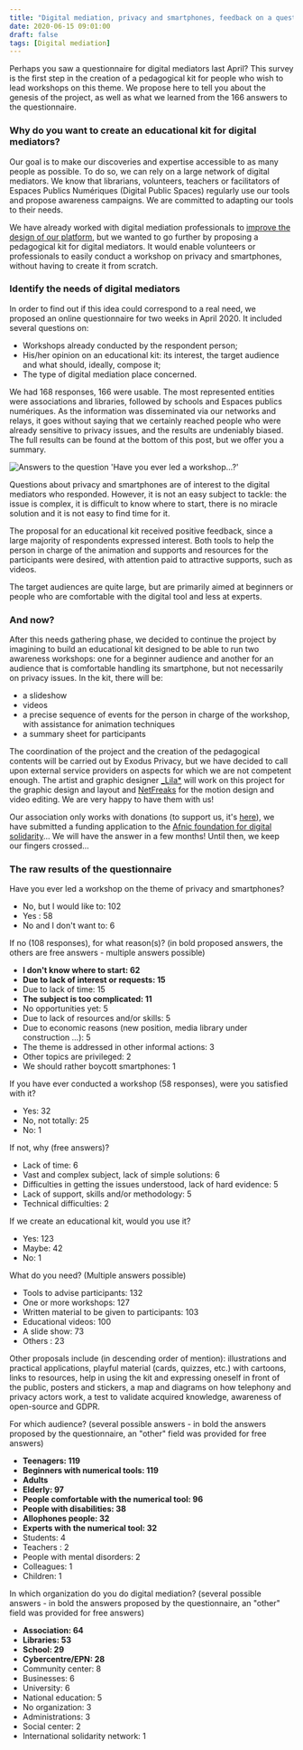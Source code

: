 ```yaml
---
title: "Digital mediation, privacy and smartphones, feedback on a questionnaire"
date: 2020-06-15 09:01:00
draft: false
tags: [Digital mediation]
---
```


Perhaps you saw a questionnaire for digital mediators last April? This survey is the first step in the creation of a pedagogical kit for people who wish to lead workshops on this theme. We propose here to tell you about the genesis of the project, as well as what we learned from the 166 answers to the questionnaire.

### Why do you want to create an educational kit for digital mediators?

Our goal is to make our discoveries and expertise accessible to as many people as possible. To do so, we can rely on a large network of digital mediators. We know that librarians, volunteers, teachers or facilitators of Espaces Publics Numériques (Digital Public Spaces) regularly use our tools and propose awareness campaigns. We are committed to adapting our tools to their needs.

We have already worked with digital mediation professionals to [improve the design of our platform](https://framablog.org/2019/11/29/collaborer-pour-un-design-plus-accessible-lexemple-dexodus-privacy/), but we wanted to go further by proposing a pedagogical kit for digital mediators. It would enable volunteers or professionals to easily conduct a workshop on privacy and smartphones, without having to create it from scratch.

### Identify the needs of digital mediators

In order to find out if this idea could correspond to a real need, we proposed an online questionnaire for two weeks in April 2020. It included several questions on:

* Workshops already conducted by the respondent person;
* His/her opinion on an educational kit: its interest, the target audience and what should, ideally, compose it;
* The type of digital mediation place concerned.

We had 168 responses, 166 were usable. The most represented entities were associations and libraries, followed by schools and Espaces publics numériques. As the information was disseminated via our networks and relays, it goes without saying that we certainly reached people who were already sensitive to privacy issues, and the results are undeniably biased. The full results can be found at the bottom of this post, but we offer you a summary.

![Answers to the question 'Have you ever led a workshop...?'](/media/post/mednum/mednum1.jpg)

Questions about privacy and smartphones are of interest to the digital mediators who responded. However, it is not an easy subject to tackle: the issue is complex, it is difficult to know where to start, there is no miracle solution and it is not easy to find time for it.

The proposal for an educational kit received positive feedback, since a large majority of respondents expressed interest. Both tools to help the person in charge of the animation and supports and resources for the participants were desired, with attention paid to attractive supports, such as videos.

The target audiences are quite large, but are primarily aimed at beginners or people who are comfortable with the digital tool and less at experts.

### And now?

After this needs gathering phase, we decided to continue the project by imagining to build an educational kit designed to be able to run two awareness workshops: one for a beginner audience and another for an audience that is comfortable handling its smartphone, but not necessarily on privacy issues. In the kit, there will be:

* a slideshow
* videos
* a precise sequence of events for the person in charge of the workshop, with assistance for animation techniques
* a summary sheet for participants

The coordination of the project and the creation of the pedagogical contents will be carried out by Exodus Privacy, but we have decided to call upon external service providers on aspects for which we are not competent enough. The artist and graphic designer [_Lila*](https://lila.ink/) will work on this project for the graphic design and layout and [NetFreaks](https://twitter.com/NetFreaksFr) for the motion design and video editing. We are very happy to have them with us!

Our association only works with donations (to support us, it's [here](https://exodus-privacy.eu.org/en/page/contribute/)), we have submitted a funding application to the [Afnic foundation for digital solidarity](https://www.fondation-afnic.fr/en/Accueil.htm)... We will have the answer in a few months! Until then, we keep our fingers crossed...

### The raw results of the questionnaire

Have you ever led a workshop on the theme of privacy and smartphones?

* No, but I would like to: 102
* Yes : 58
* No and I don't want to: 6

If no (108 responses), for what reason(s)? (in bold proposed answers, the others are free answers - multiple answers possible)

* **I don't know where to start: 62**
* **Due to lack of interest or requests: 15**
* Due to lack of time: 15
* **The subject is too complicated: 11**
* No opportunities yet: 5
* Due to lack of resources and/or skills: 5
* Due to economic reasons (new position, media library under construction ...): 5
* The theme is addressed in other informal actions: 3
* Other topics are privileged: 2
* We should rather boycott smartphones: 1

If you have ever conducted a workshop (58 responses), were you satisfied with it?

* Yes: 32
* No, not totally: 25
* No: 1

If not, why (free answers)?

* Lack of time: 6
* Vast and complex subject, lack of simple solutions: 6
* Difficulties in getting the issues understood, lack of hard evidence: 5
* Lack of support, skills and/or methodology: 5
* Technical difficulties: 2

If we create an educational kit, would you use it?

* Yes: 123
* Maybe: 42
* No: 1

What do you need? (Multiple answers possible)

* Tools to advise participants: 132
* One or more workshops: 127
* Written material to be given to participants: 103
* Educational videos: 100
* A slide show: 73
* Others : 23

Other proposals include (in descending order of mention): illustrations and practical applications, playful material (cards, quizzes, etc.) with cartoons, links to resources, help in using the kit and expressing oneself in front of the public, posters and stickers, a map and diagrams on how telephony and privacy actors work, a test to validate acquired knowledge, awareness of open-source and GDPR.

For which audience? (several possible answers - in bold the answers proposed by the questionnaire, an "other" field was provided for free answers)

* **Teenagers: 119**
* **Beginners with numerical tools: 119**
* **Adults**
* **Elderly: 97**
* **People comfortable with the numerical tool: 96**
* **People with disabilities: 38**
* **Allophones people: 32**
* **Experts with the numerical tool: 32**
* Students: 4
* Teachers : 2
* People with mental disorders: 2
* Colleagues: 1
* Children: 1

In which organization do you do digital mediation? (several possible answers - in bold the answers proposed by the questionnaire, an "other" field was provided for free answers)

* **Association: 64**
* **Libraries: 53**
* **School: 29**
* **Cybercentre/EPN: 28**
* Community center: 8
* Businesses: 6
* University: 6
* National education: 5
* No organization: 3
* Administrations: 3
* Social center: 2
* International solidarity network: 1
